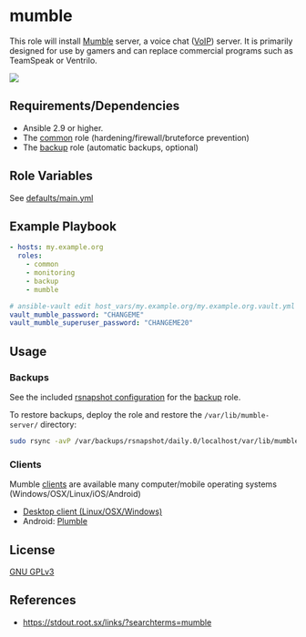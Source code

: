 mumble
=============

This role will install [Mumble](https://en.wikipedia.org/wiki/Mumble_(software)) server, a voice chat ([VoIP](https://en.wikipedia.org/wiki/Voice_over_IP)) server. It is primarily designed for use by gamers and can replace commercial programs such as TeamSpeak or Ventrilo.

[![](https://i.imgur.com/jYSU9zC.png)](https://i.imgur.com/S5Z6IEw.png)


Requirements/Dependencies
------------

- Ansible 2.9 or higher.
- The [common](../common/README.md) role (hardening/firewall/bruteforce prevention)
- The [backup](../backup/README.md) role (automatic backups, optional)


Role Variables
--------------

See [defaults/main.yml](defaults/main.yml)



Example Playbook
----------------

```yaml
- hosts: my.example.org
  roles:
    - common
    - monitoring
    - backup
    - mumble

# ansible-vault edit host_vars/my.example.org/my.example.org.vault.yml
vault_mumble_password: "CHANGEME"
vault_mumble_superuser_password: "CHANGEME20"
```

Usage
-----

### Backups

See the included [rsnapshot configuration](templates/etc_rsnapshot.d/mumble-server.conf.j2) for the [backup](../backup/) role.

To restore backups, deploy the role and restore the `/var/lib/mumble-server/` directory:

```bash
sudo rsync -avP /var/backups/rsnapshot/daily.0/localhost/var/lib/mumble-server /var/lib/
```

### Clients

Mumble [clients](https://wiki.mumble.info/wiki/Main_Page) are available many computer/mobile operating systems (Windows/OSX/Linux/iOS/Android)

- [Desktop client (Linux/OSX/Windows)](https://wiki.mumble.info/wiki/Main_Page#Download_Mumble)
- Android: [Plumble](https://f-droid.org/en/packages/com.morlunk.mumbleclient/)

License
-------

[GNU GPLv3](../../LICENSE)


References
-----------------

- https://stdout.root.sx/links/?searchterms=mumble


